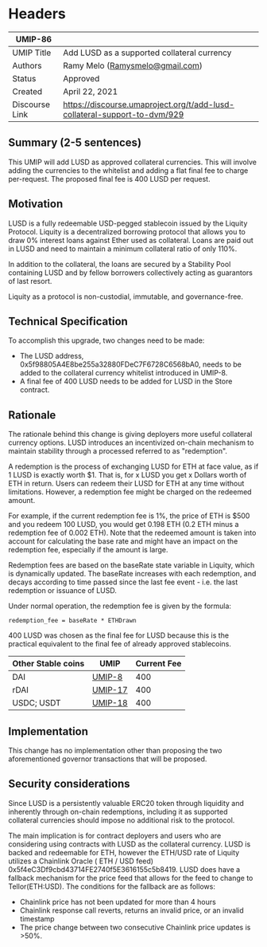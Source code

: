 # Headers

| UMIP-86    |                                                                                                                                          |
|------------|------------------------------------------------------------------------------------------------------------------------------------------|
| UMIP Title | Add LUSD as a supported collateral currency             |
| Authors    | Ramy Melo (Ramysmelo@gmail.com) |
| Status     | Approved                                                                                                                        |
| Created    | April 22, 2021                                                                                                                           |
| Discourse Link    | https://discourse.umaproject.org/t/add-lusd-collateral-support-to-dvm/929                                                                                                                           |

## Summary (2-5 sentences)

This UMIP will add LUSD as approved collateral currencies. This will involve adding the currencies to the whitelist and
adding a flat final fee to charge per-request. The proposed final fee is 400 LUSD per request.

## Motivation

LUSD is a fully redeemable USD-pegged stablecoin issued by the Liquity Protocol. Liquity is a decentralized borrowing
protocol that allows you to draw 0% interest loans against Ether used as collateral. Loans are paid out in LUSD and need
to maintain a minimum collateral ratio of only 110%.

In addition to the collateral, the loans are secured by a Stability Pool containing LUSD and by fellow borrowers
collectively acting as guarantors of last resort.

Liquity as a protocol is non-custodial, immutable, and governance-free.

## Technical Specification

To accomplish this upgrade, two changes need to be made:

- The LUSD address, 0x5f98805A4E8be255a32880FDeC7F6728C6568bA0, needs to be added to the collateral currency whitelist
  introduced in UMIP-8.
- A final fee of 400 LUSD needs to be added for LUSD in the Store contract.

## Rationale

The rationale behind this change is giving deployers more useful collateral currency options. LUSD introduces an
incentivized on-chain mechanism to maintain stability through a processed referred to as "redemption".

A redemption is the process of exchanging LUSD for ETH at face value, as if 1 LUSD is exactly worth $1. That is, for x
LUSD you get x Dollars worth of ETH in return. Users can redeem their LUSD for ETH at any time without limitations.
However, a redemption fee might be charged on the redeemed amount.

For example, if the current redemption fee is 1%, the price of ETH is $500 and you redeem 100 LUSD, you would get 0.198
ETH (0.2 ETH minus a redemption fee of 0.002 ETH). Note that the redeemed amount is taken into account for calculating
the base rate and might have an impact on the redemption fee, especially if the amount is large.

Redemption fees are based on the baseRate state variable in Liquity, which is dynamically updated. The baseRate
increases with each redemption, and decays according to time passed since the last fee event - i.e. the last redemption
or issuance of LUSD.

Under normal operation, the redemption fee is given by the formula:

```
redemption_fee = baseRate * ETHDrawn
```

400 LUSD was chosen as the final fee for LUSD because this is the practical equivalent to the final fee of already
approved stablecoins.

|Other Stable coins | UMIP| Current Fee| 
|------------|-----| ---------|
|DAI  | [UMIP-8](https://github.com/UMAprotocol/UMIPs/blob/master/UMIPs/umip-8.md) | 400
|rDAI  | [UMIP-17](https://github.com/UMAprotocol/UMIPs/blob/master/UMIPs/umip-17.md) | 400
|USDC; USDT  | [UMIP-18](https://github.com/UMAprotocol/UMIPs/blob/master/UMIPs/umip-18.md) | 400

## Implementation

This change has no implementation other than proposing the two aforementioned governor transactions that will be
proposed.

## Security considerations

Since LUSD is a persistently valuable ERC20 token through liquidity and inherently through on-chain redemptions,
including it as supported collateral currencies should impose no additional risk to the protocol.

The main implication is for contract deployers and users who are considering using contracts with LUSD as the collateral
currency. LUSD is backed and redeemable for ETH, however the ETH/USD rate of Liquity utilizes a Chainlink Oracle ( ETH /
USD feed) 0x5f4eC3Df9cbd43714FE2740f5E3616155c5b8419. LUSD does have a fallback mechanism for the price feed that allows
for the feed to change to Tellor(ETH:USD). The conditions for the fallback are as follows:

- Chainlink price has not been updated for more than 4 hours
- Chainlink response call reverts, returns an invalid price, or an invalid timestamp
- The price change between two consecutive Chainlink price updates is >50%.
